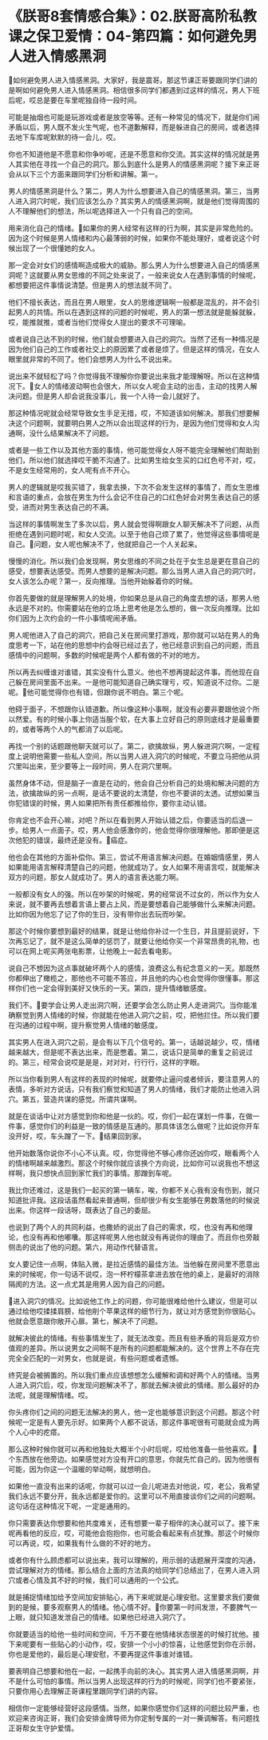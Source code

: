 # 《朕哥8套情感合集》：02.朕哥高阶私教课之保卫爱情：04-第四篇：如何避免男人进入情感黑洞

🎼如何避免男人进入情感黑洞。大家好，我是震哥。那这节课正哥要跟同学们讲的是啊如何避免男人进入情感黑洞。相信很多同学们都遇到过这样的情况，男人下班后呢，哎总是要在车里呢独自待一段时间。

可能是抽烟也可能是玩游戏或者是放空等等。还有一种常见的情况下，就是你们闹矛盾以后，男人既不发火生气呢，也不道歉解释，而是躲进自己的房间，或者选择去地下车库呢默默的待一会儿，哎。

你也不知道他是不愿意和你争吵呢，还是不愿意和你交流。其实这样的情况就是男人其实他在寻找一个自己的洞穴。那么到底什么是男人的情感黑洞呢？接下来正哥会从以下三个方面来跟同学们分析和讲解。第一。

男人的情感黑洞是什么？第二，男人为什么想要进入自己的情感黑洞。第三，当男人进入洞穴时呢，我们应该怎么办？其实男人的情感黑洞啊，就是他们觉得周围的人不理解他们的想法，所以呢选择进入一个只有自己的空间。

用来消化自己的情绪。🎼如果你的男人经常有这样的行为啊，其实是非常危险的。因为这个时候是男人情绪和内心最薄弱的时候，如果你不能处理好，或者说这个时候出现了一个很懂她的女人。

那一定会对女们的感情啊造成极大的威胁。那么男人为什么想要进入自己的情感黑洞呢？这就要从男女思维的不同之处来说了，一般来说女人在遇到事情的时候呢，都想要把这件事情说清楚。但是男人的想法就不同了。

他们不擅长表达，而且在男人眼里，女人的思维逻辑啊一般都是混乱的，并不会引起男人的共情。所以在遇到这样的问题的时候呢，男人的第一想法就是能躲就躲，哎，能推就推，或者当他们觉得女人提出的要求不可理喻。

或者说自己达不到的时候，他们就会想要进入自己的洞穴。当然了还有一种情况是因为他们自己的工作或者社交上的原因累了或者是烦了。但是这样的情况，在女人眼里就非常的不同了。他们会想男人为什么不说出来。

说出来不就轻松了吗？你觉得我不理解你你要说出来我才能理解呀。所以在这种情况下。🎼女人的情绪波动啊也会很大，所以女人呢会主动的出击，主动的找男人解决问题。但是男人却会说我没事儿，我一个人待一会儿就好了。

那这种情况呢就会经常导致女生手足无措，哎，不知道该如何解决。那我们想要解决这个问题啊，就要明白男人之所以会出现这样的行为，是因为他们觉得和女人沟通啊，没什么结果解决不了问题。

或者是一些工作以及其他方面的事情，他可能觉得女人呀不能完全理解他们帮助到他们，所以他们就选择哎干脆不沟通了。比如男生给女生买的口红色号不对，哎，不是女生经常用的，女人呢有点不开心。

男人的逻辑就是哎我买错了，我拿去换，下次不会发生这样的事情了，而女生思维和言语的重点，会放在男生为什么会记不住自己的口红色好会对男生表达自己的感受，进而对男生表达自己的不满。

当这样的事情啊发生了多次以后，男人就会觉得啊跟女人聊天解决不了问题，从而拒绝在遇到问题时呢，和女人交流。以至于他自己烦了累了，他觉得这些事情呢是自己。🎼问题，女人呢也解决不了，他就把自己一个人关起来。

慢慢的消化。所以我们会发现啊，男女思维的不同之处在于女生总是更在意自己的感受，想要表达感受。而男人想要的是解决问题。那么当男人进入自己的洞穴时，女人该怎么办呢？第一，反向推理。当他开始躲着你的时候。

你首先要做的就是理解男人的处境，你如果总是从自己的角度去想的话，那男人他永远是不对的。你需要站在他的立场上思考他是怎么想的，做一次反向推理。比如你们因为上次约会的一件小事情呢闹矛盾。

男人呢他进入了自己的洞穴，把自己关在房间里打游戏，那你就可以站在男人的角度思考一下，站在他的思想中约会呀已经过去了，他已经意识到自己的问题，而且感情中的问题啊，多数的时候呢是两个人都有做的不对的地方。

所以再去纠缠谁对谁错，其实没有什么意义。他也不想再提起这件事。而他现在自己躲在房间里面不出来。一是他可能知道自己确实理亏，哎，知道说不过你。二是呢。🎼他可能觉得你也有错，但跟你说不明白。第三个呢。

他碍于面子，不想跟你认错道歉。所以像这种小事啊，就没有必要非要跟他说个所以然爱。有的时候小事上你适当服个软，在大事上立好自己的原则底线才是最重要的，或者等两个人的气都消了以后呢。

再找一个别的话题跟他聊天就可以了。第二，欲擒故纵，男人躲进洞穴啊，一定程度上说明他需要一些私人空间，所以当男人进入洞穴的时候呢，不要立马把他从洞穴里叫出来，至少要等上一段时间，男人在洞穴里啊。

虽然身体不动，但是脑子一直是在动的，他会自己分析自己的处境和解决问题的方法，欲擒故纵的另一点啊，是话不要说的太清楚，你也不要讲的太透。试想如果当你犯错误的时候，男人如果把所有责任都推给你，要你主动认错。

你肯定也不会开心嘛，对吧？所以在看到男人开始认错之后，你要适当的后退一步。给男人一点面子。哎，男人他会感激你的，他会觉得你很理解他。那即便是这次他犯的错误，最终还是没有。🎼癌症。

他也会在其他的方面补偿你。第三，尝试不用语言解决问题。在婚姻情感里，男人如果能用语言解释清楚自己的问题，他就成功了。女人如果不用语言哎，就能解决双方的问题，那女人就成功了。男人的语言表达能力啊。

一般都没有女人的强。所以在吵架的时候呢，男的经常说不过女的，所以作为女人来说，就不要再去想着言语上要占上风，而是要想着自己能够做什么来解决问题。比如你因为他忘了记了你的生日，没有带你出去玩而吵架。

那这个时候你要想到最好的结果，就是让他给你补过一个生日，并且提前说好，下次再忘记了，就不是这么简单的惩罚了，就要让他给你买一个非常昂贵的礼物，也可以在网上呢买两张电影票，让他晚上一起去看电影。

说自己不想因为这点事就破坏两个人的感情，浪费这么有纪念意义的一天。那既然你都伸出了橄榄之，那他也不可能不答应，并且他的内心也会觉得你很懂事。那这样你们也一定会得到美好又快乐的一天。第四，提升情绪敏感度。

我们不。🎼要学会让男人走出洞穴啊，还要学会怎么防止男人走进洞穴。当你能准确察觉到男人情绪的时候，你就能在他进入洞穴之前，哎，把他拦住。所以我们要在沟通的过程中啊，提升察觉男人情绪的敏感度。

其实男人在进入洞穴之前，是会有以下几个信号的。第一，话越说越少，哎，情绪越来越大，但是呢不表达出来，而是憋着。第二，说话只是简单的重复之前说过的。第三，经常会说哎是是是，对对对，行行行，这样的字眼。

所以当你看到男人有这样的表现的时候呢，就要停止逼问或者倾诉，要注意男人的表情，多听对方说话，只有我们察觉和知道了男人的情绪，我们才能防止他进入洞穴。第五，营造共谋的感觉。所谓共谋啊。

就是在谈话中让对方感觉到你和他是一伙的。哎，你们一起在谋划一件事，在做一件事，感觉你们的利益是一致的情感是互通的。那具体该怎么做呢？比如说你开车没开好，哎，车头蹭了一下。🎼结果回到家。

他开始数落你说你不小心不认真。哎，你觉得他不够心疼你还凶你哎，眼看两个人的情绪啊越来越激烈。那这个时候你就应该换个方向说，比如你可以说我也不想这样啊，我只想快点回到家忙我们的事情。那蹭到车呢。

我比你还难过，这是我们一起买的第一辆车，唉，你都不关心我有没有伤到，就只知道批评我。这段话虽然看起来普通啊，但却很少有女生能够在男数落他的时候说出来。你这样一段话呀，既表达了自己的委屈。

也说到了两个人的共同利益，也撒娇的说出了自己的需求，哎，也没有再和他理论，也没有再和他嘟囔。那这样呢男人他也就没有再说你的理由了。而且你也旁敲侧击的说出了他的问题。第六，用动作代替语言。

女人要记住一点啊，体贴入微，是拉近感情的最佳方法。当他躲在房间里不愿意出来的时候呢，你一句话不说哎，泡一杯柠檬茶拿进去放在他的桌上，是最好的消除隔阂的方法。这一点尤其是用男人因为自己的问题。

🎼进入洞穴的情况。比如说他工作上的问题，你可能很难给他什么建议，但是可以通过给他哎揉揉肩膀，给他削个苹果这样的细节行为，就让对方感觉到你很贴心。他就会愿意跟你敞开心扉。第七，解决不了问题。

就解决彼此的情绪。有些事情发生了，就无法改变。而且有些矛盾的背后是双方价值观的差异。所以说男女之间啊不是所有的问题都能解决的。这个世界上不存在完完全全匹配的一对男女，也就是说，有些问题或者遗憾。

终究是会被搁置的。所以我们重点应该想想怎么缓解和调和好两个人的情绪。当男人进入洞穴后，哎，你发现问题解决不了，那就去解决彼此的情绪。那么最好的办法呢，就是理解情绪。哎。

你头疼你们之间的问题无法解决的男人，他一定也能够意识到这个问题。那这个时候呢一定是有人要先示好。如果两个人都不说话，那这件事呢很有可能就会成为两个人心中的疙瘩。

那么这种时候你就可以再和他独处大概半个小时后呢，哎给他准备一些他喜欢。🎼个东西放在他旁边。如果感觉对方没有开口的意思，你就先忙自己的。因为他很有可能，因为你这一个温暖的举动啊，就想明白。

如果他一直没有出来的话呢，你就可以过一会儿呢进去对他说，哎，老公，我希望我们永远不要分开，我永远都是爱你的。这里可以不用直接谈你们之间的问题啊。这句话在这种情况下呢，一定是通用的。

你只需要表达你想要和他共度难关，还有想要一辈子相伴的决心就可以了。接下来呢再看他的反应，哎，可能他会抱抱你，也可能会看起来有点犹豫。那这个时候你可以再说，哎，如果我有什么做的不好的地方。

或者你有什么顾虑都可以说出来，我可以理解的，用示弱的话题展开深度的沟通，尝试理解对方的情绪。那么结合上面的方法真的给同学们总结出了，在男人进入洞穴或者心情及其不好的时候，我们可以通用的一个公式。

就是捕捉情绪加给予空间加安排贴心，再下来呢就是心理安慰。这里要求我们要做到的是候，要多观察男人的情绪。他心情不好。🎼你要第一时间发泄，不要脾气一上眼，就只知道发泄自己的情绪。如果他已经进入洞穴了。

你就要适当的给他一些时间和空间，千万不要在他情绪状态很差的时候打扰他。接下来呢要有一些贴心的小动作，哎，安排一个小小的惊喜，让他感觉到你在示弱，你也是爱他的，最后是心理安慰，不要再提这件事谁对谁错。

要表明自己想要和他在一起，一起携手向前的决心。其实男人进入情感黑洞啊，并不是什么可怕的事情。所以当男人出现这样的行为的时候呢，同学们也不要紧张，只要你用心去理解正哥课程里跟同学们讲的内容。

相信你一定能够经营好这段感情。当然，如果你感觉你们这样的问题比较严重，也欢迎来咨询正哥，我们会安排金牌导师为你定制专属的一对一撕调解答。有问题找正哥帮女生守护爱情。

